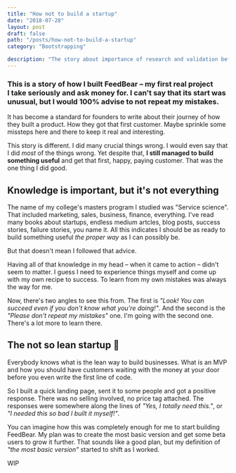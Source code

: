 ```yaml
---
title: "How not to build a startup"
date: "2018-07-28"
layout: post
draft: false
path: "/posts/how-not-to-build-a-startup"
category: "Bootstrapping"

description: "The story about importance of research and validation before code. The story about how I ignored everything I new about startups. The story about how it worked out in the end."
---
```


### This is a story of how I&nbsp;built FeedBear – my first real project I&nbsp;take seriously and ask money for. I&nbsp;can't say that its start was unusual, but I&nbsp;would 100% advise to not repeat my mistakes.

It has become a standard for founders to write about their journey of how they built a product. How they got that first customer. Maybe sprinkle some missteps here and there to keep it real and interesting.

This story is different. I did many crucial things wrong. I would even say that I did _most_ of the things wrong. Yet despite that, **I still managed to build something useful** and get that first, happy, paying customer. That was the one thing I did good.

## Knowledge is important, but it's not everything

The name of my college's masters program I studied was "Service science". That included marketing, sales, business, finance, everything. I've read many books about startups, endless medium artcles, blog posts, success stories, failure stories, you name it. All this indicates I should be as ready to build something useful _the proper way_ as I can possibly be.

But that doesn't mean I followed that advice.

Having all of that knowledge in my head – when it came to action – didn't seem to matter. I guess I need to experience things myself and come up with my own recipe to success. To learn from my own mistakes was always the way for me.

Now, there's two angles to see this from. The first is _"Look! You can succeed even if you don't know what you're doing!"_. And the second is the _"Please don't repeat my mistakes"_ one. I'm going with the second one. There's a lot more to learn there.

## The not so lean startup 🐖

Everybody knows what is the lean way to build businesses. What is an MVP and how you should have customers waiting with the money at your door before you even write the first line of code.

So I built a quick landing page, sent it to some people and got a positive response. There was no selling involved, no price tag attached. The responses were somewhere along the lines of _"Yes, I totally need this."_, or _"I needed this so bad I built it myself!"_.

You can imagine how this was completely enough for me to start building FeedBear. My plan was to create the most basic version and get some beta users to grow it further. That sounds like a good plan, but my definition of _"the most basic version"_ started to shift as I worked.

WIP
